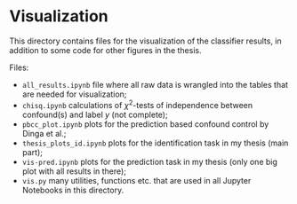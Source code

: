# Visualization

This directory contains files for the visualization of the classifier results, in addition to some code for other figures in the thesis. 

Files:
- `all_results.ipynb` file where all raw data is wrangled into the tables that are needed for visualization; 
- `chisq.ipynb` calculations of $\chi^2$-tests of independence between confound(s) and label $y$ (not complete); 
- `pbcc_plot.ipynb` plots for the prediction based confound control by Dinga et al.; 
- `thesis_plots_id.ipynb` plots for the identification task in my thesis (main part); 
- `vis-pred.ipynb` plots for the prediction task in my thesis (only one big plot with all results in there); 
- `vis.py` many utilities, functions etc. that are used in all Jupyter Notebooks in this directory. 
